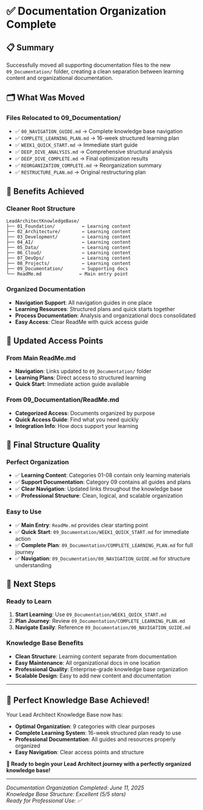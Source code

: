 # ✅ Documentation Organization Complete

## 📋 Summary

Successfully moved all supporting documentation files to the new `09_Documentation/` folder, creating a clean separation between learning content and organizational documentation.

## 🗂️ What Was Moved

### **Files Relocated to 09_Documentation/**

- ✅ `00_NAVIGATION_GUIDE.md` → Complete knowledge base navigation
- ✅ `COMPLETE_LEARNING_PLAN.md` → 16-week structured learning plan
- ✅ `WEEK1_QUICK_START.md` → Immediate start guide
- ✅ `DEEP_DIVE_ANALYSIS.md` → Comprehensive structural analysis
- ✅ `DEEP_DIVE_COMPLETE.md` → Final optimization results
- ✅ `REORGANIZATION_COMPLETE.md` → Reorganization summary
- ✅ `RESTRUCTURE_PLAN.md` → Original restructuring plan

## 🎯 Benefits Achieved

### **Cleaner Root Structure**

```
LeadArchitectKnowledgeBase/
├── 01_Foundation/          ← Learning content
├── 02_Architecture/        ← Learning content
├── 03_Development/         ← Learning content
├── 04_AI/                  ← Learning content
├── 05_Data/                ← Learning content
├── 06_Cloud/               ← Learning content
├── 07_DevOps/              ← Learning content
├── 08_Projects/            ← Learning content
├── 09_Documentation/       ← Supporting docs
└── ReadMe.md              ← Main entry point
```

### **Organized Documentation**

- **Navigation Support**: All navigation guides in one place
- **Learning Resources**: Structured plans and quick starts together
- **Process Documentation**: Analysis and organizational docs consolidated
- **Easy Access**: Clear ReadMe with quick access guide

## 🚀 Updated Access Points

### **From Main ReadMe.md**

- **Navigation**: Links updated to `09_Documentation/` folder
- **Learning Plans**: Direct access to structured learning
- **Quick Start**: Immediate action guide available

### **From 09_Documentation/ReadMe.md**

- **Categorized Access**: Documents organized by purpose
- **Quick Access Guide**: Find what you need quickly
- **Integration Info**: How docs support your learning

## 🎊 Final Structure Quality

### **Perfect Organization**

- ✅ **Learning Content**: Categories 01-08 contain only learning materials
- ✅ **Support Documentation**: Category 09 contains all guides and plans
- ✅ **Clear Navigation**: Updated links throughout the knowledge base
- ✅ **Professional Structure**: Clean, logical, and scalable organization

### **Easy to Use**

- ✅ **Main Entry**: `ReadMe.md` provides clear starting point
- ✅ **Quick Start**: `09_Documentation/WEEK1_QUICK_START.md` for immediate action
- ✅ **Complete Plan**: `09_Documentation/COMPLETE_LEARNING_PLAN.md` for full journey
- ✅ **Navigation**: `09_Documentation/00_NAVIGATION_GUIDE.md` for structure understanding

## 🎯 Next Steps

### **Ready to Learn**

1. **Start Learning**: Use `09_Documentation/WEEK1_QUICK_START.md`
2. **Plan Journey**: Review `09_Documentation/COMPLETE_LEARNING_PLAN.md`
3. **Navigate Easily**: Reference `09_Documentation/00_NAVIGATION_GUIDE.md`

### **Knowledge Base Benefits**

- **Clean Structure**: Learning content separate from documentation
- **Easy Maintenance**: All organizational docs in one location
- **Professional Quality**: Enterprise-grade knowledge base organization
- **Scalable Design**: Easy to add new content and documentation

---

## 🌟 **Perfect Knowledge Base Achieved!**

Your Lead Architect Knowledge Base now has:

- **Optimal Organization**: 9 categories with clear purposes
- **Complete Learning System**: 16-week structured plan ready to use
- **Professional Documentation**: All guides and resources properly organized
- **Easy Navigation**: Clear access points and structure

**🚀 Ready to begin your Lead Architect journey with a perfectly organized knowledge base!**

---

_Documentation Organization Completed: June 11, 2025_  
_Knowledge Base Structure: Excellent (5/5 stars)_  
_Ready for Professional Use: ✅_
